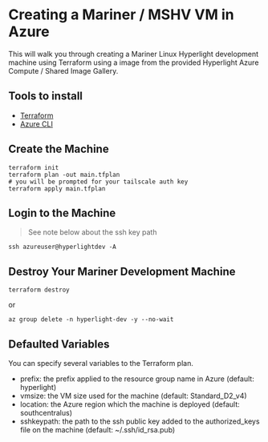 # Creating a Mariner / MSHV VM in Azure

This will walk you through creating a Mariner Linux Hyperlight development machine using Terraform using a image from the provided Hyperlight Azure Compute / Shared Image Gallery.

## Tools to install

- [Terraform](https://developer.hashicorp.com/terraform/tutorials/aws-get-started/install-cli)
- [Azure CLI](https://learn.microsoft.com/en-us/cli/azure/install-azure-cli)

## Create the Machine

```shell
terraform init
terraform plan -out main.tfplan
# you will be prompted for your tailscale auth key
terraform apply main.tfplan
```

## Login to the Machine

> See note below about the ssh key path

```shell
ssh azureuser@hyperlightdev -A
```

## Destroy Your Mariner Development Machine

```shell
terraform destroy
```

or

```shell
az group delete -n hyperlight-dev -y --no-wait
```

## Defaulted Variables

You can specify several variables to the Terraform plan.

- prefix: the prefix applied to the resource group name in Azure (default: hyperlight)
- vmsize: the VM size used for the machine (default: Standard_D2_v4)
- location: the Azure region which the machine is deployed (default: southcentralus)
- sshkeypath: the path to the ssh public key added to the authorized_keys file on the machine (default: ~/.ssh/id_rsa.pub)
